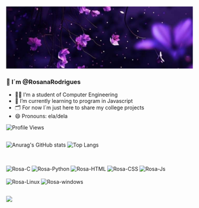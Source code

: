 ![Banner](githubcapa.jpg)

### 👋 I´m @RosanaRodrigues

<!--
**RosanaRodrigues/RosanaRodrigues** is a ✨ _special_ ✨ repository because its `README.md` (this file) appears on your GitHub profile.

Here are some ideas to get you started:

- 👯 I’m looking to collaborate on ...
- 🤔 I’m looking for help with ...
- 💬 Ask me about ...
- ⚡ Fun fact: ...
- 📫 How to reach me: ...
-->

- 👩‍💻 I’m a student of Computer Engineering
- 🌱 I’m currently learning to program in Javascript 
- 🗂️ For now I´m just here to share my college projects
- 😄 Pronouns: ela/dela

![Profile Views](https://komarev.com/ghpvc/?username=rosanarodrigues&color=blueviolet)

##

![Anurag's GitHub stats](https://github-readme-stats.vercel.app/api?username=rosanarodrigues&show_icons=true&theme=synthwave)
![Top Langs](https://github-readme-stats.vercel.app/api/top-langs/?username=rosanarodrigues&layout=compact&theme=synthwave)

<!-- <div align="center">
  <a href="https://github.com/rosanarodrigues">
  <img height="180em" src="https://github-readme-stats.vercel.app/api?username=rosanarodrigues&show_icons=true&theme=gruvbox&include_all_commits=true&count_private=true"/>
  <img height="180em" src="https://github-readme-stats.vercel.app/api/top-langs/?username=rosanarodrigues&layout=compact&langs_count=7&theme=gruvbox"/>
</div> -->

##

  <div style="display: inline_block"><br>
  <img align="center" alt="Rosa-C" height="40" width="50" src="https://cdn.jsdelivr.net/gh/devicons/devicon/icons/c/c-original.svg"/> 
  <img align="center" alt="Rosa-Python" height="40" width="50" src="https://cdn.jsdelivr.net/gh/devicons/devicon@latest/icons/python/python-original.svg" />
  <img align="center" alt="Rosa-HTML" height="40" width="50" src="https://cdn.jsdelivr.net/gh/devicons/devicon@latest/icons/html5/html5-original.svg" />
  <img align="center" alt="Rosa-CSS" height="40" width="50" src="https://cdn.jsdelivr.net/gh/devicons/devicon@latest/icons/css3/css3-original.svg" />
  <!--
  <img align="center" alt="Rosa-Java" height="40" width="50" src="https://cdn.jsdelivr.net/gh/devicons/devicon@latest/icons/java/java-original.svg" />
  -->
  <img align="center" alt="Rosa-Js" height="40" width="50" src="https://cdn.jsdelivr.net/gh/devicons/devicon@latest/icons/javascript/javascript-original.svg" />

   <br>
   <br>
  <img align="center" alt="Rosa-Linux" height="40" width="50" src="https://cdn.jsdelivr.net/gh/devicons/devicon@latest/icons/linux/linux-original.svg" />
  <img align="center" alt="Rosa-windows" height="40" width="50" src="https://cdn.jsdelivr.net/gh/devicons/devicon@latest/icons/windows11/windows11-original.svg" />
    
</div>
  
##
          
<div> 
 <!-- <a href="https://www.youtube.com/channel/UC_-uuuZbY0AAt9CViNzvc-Q" target="_blank"><img src="https://img.shields.io/badge/YouTube-FF0000?style=for-the-badge&logo=youtube&logoColor=white" target="_blank"></a> -->
  <a href="https://instagram.com/rosanarodrigues._" target="_blank"><img src="https://img.shields.io/badge/-Instagram-%23E4405F?style=for-the-badge&logo=instagram&logoColor=white" target="_blank"></a>
 <!--	<a href="https://www.twitch.tv/rafaballerinii" target="_blank"><img src="https://img.shields.io/badge/Twitch-9146FF?style=for-the-badge&logo=twitch&logoColor=white" target="_blank"></a>
 <a href="https://discord.gg/wagxzStdcR" target="_blank"><img src="https://img.shields.io/badge/Discord-7289DA?style=for-the-badge&logo=discord&logoColor=white" target="_blank"></a> 
  <a href = "mailto:contatorafaballerini@gmail.com"><img src="https://img.shields.io/badge/-Gmail-%23333?style=for-the-badge&logo=gmail&logoColor=white" target="_blank"></a>
  <a href="https://www.linkedin.com/in/rafaella-ballerini-45875016a" target="_blank"><img src="https://img.shields.io/badge/-LinkedIn-%230077B5?style=for-the-badge&logo=linkedin&logoColor=white" target="_blank"></a> -->
 </div>
